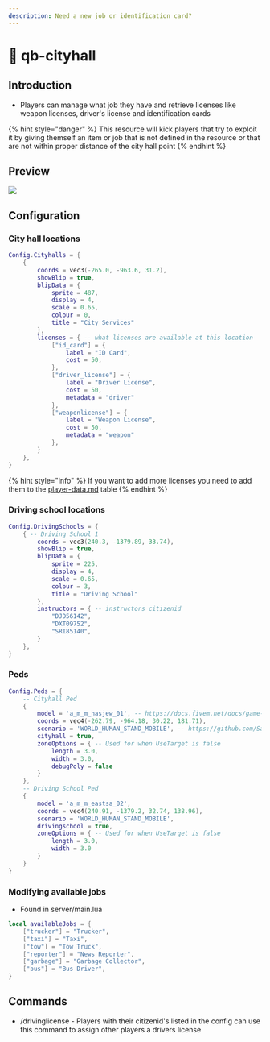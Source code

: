 ```yaml
---
description: Need a new job or identification card?
---
```


# 🏢 qb-cityhall

## Introduction

* Players can manage what job they have and retrieve licenses like weapon licenses, driver's license and identification cards

{% hint style="danger" %}
This resource will kick players that try to exploit it by giving themself an item or job that is not defined in the resource or that are not within proper distance of the city hall point
{% endhint %}

## Preview

![](https://camo.githubusercontent.com/fb24d4570b9e370af639567c94ba0a238f8d1f497ef6aeebe4914ff324624fc6/68747470733a2f2f692e696d6775722e636f6d2f6c365a526c58502e706e67)

## Configuration

### City hall locations

```lua
Config.Cityhalls = {
    {
        coords = vec3(-265.0, -963.6, 31.2),
        showBlip = true,
        blipData = {
            sprite = 487,
            display = 4,
            scale = 0.65,
            colour = 0,
            title = "City Services"
        },
        licenses = { -- what licenses are available at this location
            ["id_card"] = {
                label = "ID Card",
                cost = 50,
            },
            ["driver_license"] = {
                label = "Driver License",
                cost = 50,
                metadata = "driver"
            },
            ["weaponlicense"] = {
                label = "Weapon License",
                cost = 50,
                metadata = "weapon"
            },
        }
    },
}
```

{% hint style="info" %}
If you want to add more licenses you need to add them to the [player-data.md](../qb-core/player-data.md "mention") table&#x20;
{% endhint %}

### Driving school locations

```lua
Config.DrivingSchools = {
    { -- Driving School 1
        coords = vec3(240.3, -1379.89, 33.74),
        showBlip = true,
        blipData = {
            sprite = 225,
            display = 4,
            scale = 0.65,
            colour = 3,
            title = "Driving School"
        },
        instructors = { -- instructors citizenid
            "DJD56142",
            "DXT09752",
            "SRI85140",
        }
    },
}
```

### Peds

```lua
Config.Peds = {
    -- Cityhall Ped
    {
        model = 'a_m_m_hasjew_01', -- https://docs.fivem.net/docs/game-references/ped-models/
        coords = vec4(-262.79, -964.18, 30.22, 181.71),
        scenario = 'WORLD_HUMAN_STAND_MOBILE', -- https://github.com/Santagain/gtav-scenarios
        cityhall = true,
        zoneOptions = { -- Used for when UseTarget is false
            length = 3.0,
            width = 3.0,
            debugPoly = false
        }
    },
    -- Driving School Ped
    {
        model = 'a_m_m_eastsa_02',
        coords = vec4(240.91, -1379.2, 32.74, 138.96),
        scenario = 'WORLD_HUMAN_STAND_MOBILE',
        drivingschool = true,
        zoneOptions = { -- Used for when UseTarget is false
            length = 3.0,
            width = 3.0
        }
    }
}
```

### Modifying available jobs

* Found in server/main.lua

```lua
local availableJobs = {
    ["trucker"] = "Trucker",
    ["taxi"] = "Taxi",
    ["tow"] = "Tow Truck",
    ["reporter"] = "News Reporter",
    ["garbage"] = "Garbage Collector",
    ["bus"] = "Bus Driver",
}
```

## Commands

* /drivinglicense - Players with their citizenid's listed in the config can use this command to assign other players a drivers license
